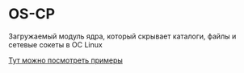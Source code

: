 # OS-CP
Загружаемый модуль ядра, который скрывает каталоги, файлы и сетевые сокеты в ОС Linux

[Тут можно посмотреть примеры](https://github.com/milabs/awesome-linux-rootkits)